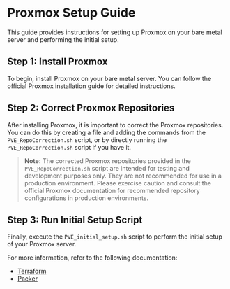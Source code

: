 # Proxmox Setup Guide

This guide provides instructions for setting up Proxmox on your bare metal server and performing the initial setup.

## Step 1: Install Proxmox

To begin, install Proxmox on your bare metal server. You can follow the official Proxmox installation guide for detailed instructions.

## Step 2: Correct Proxmox Repositories

After installing Proxmox, it is important to correct the Proxmox repositories. You can do this by creating a file and adding the commands from the `PVE_RepoCorrection.sh` script, or by directly running the `PVE_RepoCorrection.sh` script if you have it.

> **Note:** The corrected Proxmox repositories provided in the `PVE_RepoCorrection.sh` script are intended for testing and development purposes only. They are not recommended for use in a production environment. Please exercise caution and consult the official Proxmox documentation for recommended repository configurations in production environments.

## Step 3: Run Initial Setup Script

Finally, execute the `PVE_initial_setup.sh` script to perform the initial setup of your Proxmox server.

For more information, refer to the following documentation:
- [Terraform](terraform/proxmox/README.md)
- [Packer](packer/proxmox/README.md)